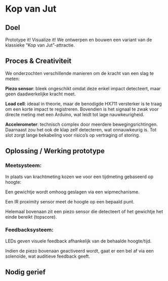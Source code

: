 # Kop van Jut

## Doel
Prototype it! Visualize it!
We ontwerpen en bouwen een variant van de klassieke “Kop van Jut”-attractie.

## Proces & Creativiteit
We onderzochten verschillende manieren om de kracht van een slag te meten:

**Piezo sensor**: bleek ongeschikt omdat deze enkel impact detecteert, maar geen daadwerkelijke kracht meet.

**Load cell**: ideaal in theorie, maar de benodigde HX711 versterker is te traag om een korte impact te registreren. Bovendien is het signaal te zwak voor directe meting met een Arduino, wat leidt tot lage nauwkeurigheid.

**Accelerometer**: technisch complex door meerdere bewegingsrichtingen. Daarnaast zou het ook de klap zelf detecteren, wat onnauwkeurig is. Tot slot zorgt lange bekabeling voor risico’s op vertraging of storing.

## Oplossing / Werking prototype
### Meetsysteem: 
In plaats van krachtmeting kozen we voor een tijdmeting gebaseerd op hoogte:

Een gewichtje wordt omhoog geslagen via een wipmechanisme.

Een IR proximity sensor meet de hoogte op een bepaald punt.

Helemaal bovenaan zit een piezo sensor die detecteert of het gewichtje het einde bereikt (topscore).

### Feedbacksysteem:

LEDs geven visuele feedback afhankelijk van de behaalde hoogte/tijd.

Indien de piezo bovenaan geactiveerd wordt, gaat er een bel af via een solenoïde, wat auditieve feedback geeft.

## Nodig gerief


